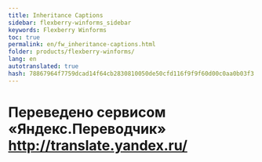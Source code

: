```yaml
--- 
title: Inheritance Captions 
sidebar: flexberry-winforms_sidebar 
keywords: Flexberry Winforms 
toc: true 
permalink: en/fw_inheritance-captions.html 
folder: products/flexberry-winforms/ 
lang: en 
autotranslated: true 
hash: 78867964f7759dcad14f64cb2830810050de50cfd116f9f9f60d00c0aa0b03f3 
--- 
```





 # Переведено сервисом «Яндекс.Переводчик» http://translate.yandex.ru/